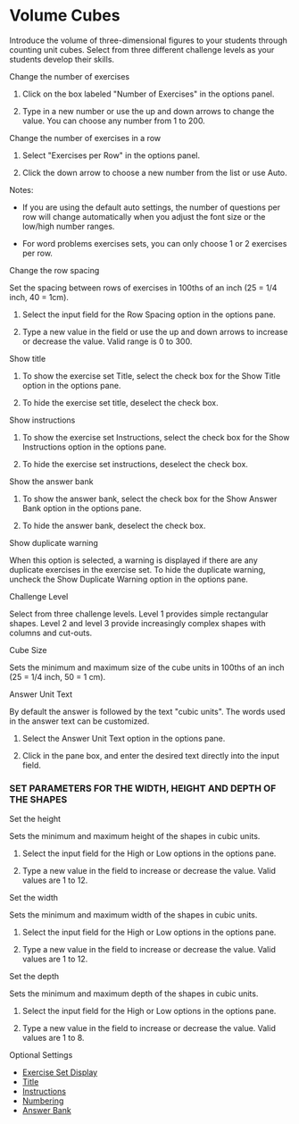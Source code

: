 # Volume Cubes

Introduce the volume of three-dimensional figures to your students through counting unit cubes. Select from three different challenge levels as your students develop their skills.

Change the number of exercises

1. Click on the box labeled "Number of Exercises" in the options panel.

2. Type in a new number or use the up and down arrows to change the value. You can choose any number from 1 to 200.

Change the number of exercises in a row

1. Select "Exercises per Row" in the options panel.

2. Click the down arrow to choose a new number from the list or use Auto.

Notes:

- If you are using the default auto settings, the number of questions per row will change automatically when you adjust the font size or the low/high number ranges.

- For word problems exercises sets, you can only choose 1 or 2 exercises per row.

Change the row spacing

Set the spacing between rows of exercises in 100ths of an inch (25 = 1/4 inch, 40 = 1cm).

1. Select the input field for the Row Spacing option in the options pane.

2. Type a new value in the field or use the up and down arrows to increase or decrease the value. Valid range is 0 to 300.

Show title

1. To show the exercise set Title, select the check box for the Show Title option in the options pane.

2. To hide the exercise set title, deselect the check box.

Show instructions

1. To show the exercise set Instructions, select the check box for the Show Instructions option in the options pane.

2. To hide the exercise set instructions, deselect the check box.

Show the answer bank

1. To show the answer bank, select the check box for the Show Answer Bank option in the options pane.

2. To hide the answer bank, deselect the check box.

Show duplicate warning

When this option is selected, a warning is displayed if there are any duplicate exercises in the exercise set. To hide the duplicate warning, uncheck the Show Duplicate Warning option in the options pane.

Challenge Level

Select from three challenge levels. Level 1 provides simple rectangular shapes. Level 2 and level 3 provide increasingly complex shapes with columns and cut-outs.

Cube Size

Sets the minimum and maximum size of the cube units in 100ths of an inch (25 = 1/4 inch, 50 = 1 cm).

Answer Unit Text

By default the answer is followed by the text "cubic units". The words used in the answer text can be customized.

1. Select the Answer Unit Text option in the options pane.

2. Click in the pane box, and enter the desired text directly into the input field.
### SET PARAMETERS FOR THE WIDTH, HEIGHT AND DEPTH OF THE SHAPES
Set the height

Sets the minimum and maximum height of the shapes in cubic units.

1. Select the input field for the High or Low options in the options pane.

2. Type a new value in the field to increase or decrease the value. Valid values are 1 to 12.

Set the width

Sets the minimum and maximum width of the shapes in cubic units.

1. Select the input field for the High or Low options in the options pane.

2. Type a new value in the field to increase or decrease the value. Valid values are 1 to 12.

Set the depth

Sets the minimum and maximum depth of the shapes in cubic units.

1. Select the input field for the High or Low options in the options pane.

2. Type a new value in the field to increase or decrease the value. Valid values are 1 to 8.

Optional Settings

- [Exercise Set Display](../../options/exercise-set-display-options.md)
- [Title](../../options/title-display-options.md)
- [Instructions](../../options/instructions-display-options.md)
- [Numbering](../../options/numbering-display-options.md)
- [Answer Bank](../../options/answer-bank-display-options.md)